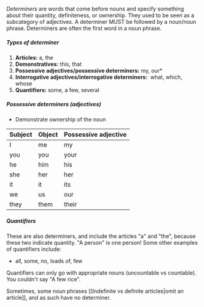 _Determiners_ are words that come before nouns and specify something about their quantity, definiteness, or ownership. They used to be seen as a subcategory of adjectives. A determiner MUST be followed by a noun/noun phrase. Determiners are often the first word in a noun phrase. 

##### Types of determiner
1. **Articles:** a, the
2. **Demonstratives:** this, that
3. **Possessive adjectives/possessive determiners:** my, our*
4. **Interrogative adjectives/interrogative determiners:**  what, which, whose
5. **Quantifiers:** some, a few, several

##### Possessive determiners (adjectives)
- Demonstrate ownership of the noun

|**Subject**|**Object**|**Possessive adjective**|
|---|---|---|
|I|me|my|
|you|you|your|
|he|him|his|
|she|her|her|
|it|it|its|
|we|us|our|
|they|them|their|
##### Quantifiers
These are also determiners, and include the articles "a" and "the", because these two indicate quantity. "A person" is one person! Some other examples of quantifiers include:
- all, some, no, loads of, few

Quantifiers can only go with appropriate nouns (uncountable vs countable). You couldn't say "A few rice".

Sometimes, some noun phrases [[Indefinite vs definite articles|omit an article]], and as such have no determiner.
